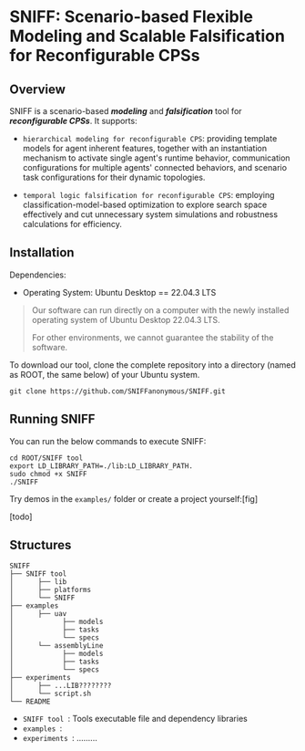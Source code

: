 # SNIFF: Scenario-based Flexible Modeling and Scalable Falsification for Reconfigurable CPSs
## Overview
SNIFF is a scenario-based ***modeling*** and ***falsification*** tool for ***reconfigurable CPSs***.
It supports:

- `hierarchical modeling for reconfigurable CPS`:
  providing template models for agent inherent features, together with an instantiation mechanism to activate single agent's runtime behavior, communication configurations for multiple agents' connected behaviors, and scenario task configurations for their dynamic topologies.

- `temporal logic falsification for reconfigurable CPS`:
  employing classification-model-based optimization to explore search space effectively and cut unnecessary system simulations and robustness calculations for efficiency.


## Installation
Dependencies:
- Operating System: Ubuntu Desktop == 22.04.3 LTS

>Our software can run directly on a computer with the newly installed operating system of Ubuntu Desktop 22.04.3 LTS. 
>
>For other environments, we cannot guarantee the stability of the software.

To download our tool, clone the complete repository into a directory (named as ROOT, the same below) of your Ubuntu system.

    git clone https://github.com/SNIFFanonymous/SNIFF.git


## Running SNIFF
You can run the below commands to execute SNIFF:

    cd ROOT/SNIFF tool
    export LD_LIBRARY_PATH=./lib:LD_LIBRARY_PATH.
    sudo chmod +x SNIFF
    ./SNIFF


Try demos in the `examples/` folder or create a project yourself:[fig]

[todo]


## Structures

```
SNIFF
├── SNIFF tool
│      ├── lib
│      ├── platforms
│      └── SNIFF
├── examples
│      ├── uav
│            ├── models
│            ├── tasks
│            └── specs
│      └── assemblyLine
│            ├── models
│            ├── tasks
│            └── specs
├── experiments
│      ├── ...LIB????????
│      └── script.sh
└── README
```
- `SNIFF tool `: Tools executable file and dependency libraries
- `examples `: 
- `experiments `: .........
